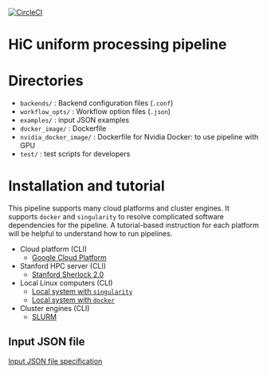 [![CircleCI](https://circleci.com/gh/ENCODE-DCC/hic-pipeline/tree/dev-1.svg?style=svg)](https://circleci.com/gh/ENCODE-DCC/hic-pipeline/tree/dev-1)

HiC uniform processing pipeline
===================================================

# Directories
* `backends/` : Backend configuration files (`.conf`)
* `workflow_opts/` : Workflow option files (`.json`)
* `examples/` : input JSON examples
* `docker_image/` : Dockerfile
* `nvidia_docker_image/` : Dockerfile for Nvidia Docker: to use pipeline with GPU
* `test/` : test scripts for developers


# Installation and tutorial

This pipeline supports many cloud platforms and cluster engines. It supports `docker` and `singularity` to resolve complicated software dependencies for the pipeline. A tutorial-based instruction for each platform will be helpful to understand how to run pipelines.

* Cloud platform (CLI)
  * [Google Cloud Platform](docs/tutorial_google.md)
* Stanford HPC server (CLI)
  * [Stanford Sherlock 2.0](docs/tutorial_sherlock.md)
* Local Linux computers (CLI)
  * [Local system with `singularity`](docs/tutorial_local_singularity.md)
  * [Local system with `docker`](docs/tutorial_local_docker.md)
* Cluster engines (CLI)
  * [SLURM](docs/tutorial_slurm_singularity.md)

## Input JSON file

[Input JSON file specification](docs/input.md)
